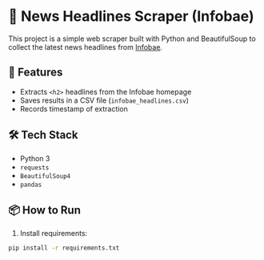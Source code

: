 # 📰 News Headlines Scraper (Infobae)

This project is a simple web scraper built with Python and BeautifulSoup to collect the latest news headlines from [Infobae](https://www.infobae.com/).

## 🚀 Features

- Extracts `<h2>` headlines from the Infobae homepage
- Saves results in a CSV file (`infobae_headlines.csv`)
- Records timestamp of extraction

## 🛠️ Tech Stack

- Python 3
- `requests`
- `BeautifulSoup4`
- `pandas`

## 📦 How to Run

1. Install requirements:

```bash
pip install -r requirements.txt

